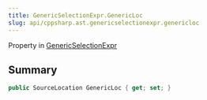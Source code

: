 ```yaml
---
title: GenericSelectionExpr.GenericLoc
slug: api/cppsharp.ast.genericselectionexpr.genericloc
---
```

Property in [GenericSelectionExpr](/api/cppsharp/ast/genericselectionexpr)

## Summary



```csharp
public SourceLocation GenericLoc { get; set; }
```

